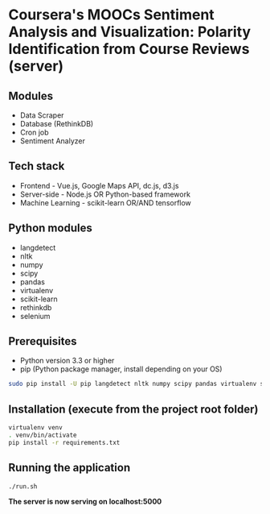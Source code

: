 Coursera's MOOCs Sentiment Analysis and Visualization: Polarity Identification from Course Reviews (server)
===========================================================================================================

## Modules
* Data Scraper
* Database (RethinkDB)
* Cron job
* Sentiment Analyzer

## Tech stack
* Frontend - Vue.js, Google Maps API, dc.js, d3.js
* Server-side - Node.js OR Python-based framework
* Machine Learning - scikit-learn OR/AND tensorflow

## Python modules
* langdetect
* nltk
* numpy
* scipy
* pandas
* virtualenv
* scikit-learn
* rethinkdb
* selenium

## Prerequisites
* Python version 3.3 or higher
* pip (Python package manager, install depending on your OS)
``` bash
sudo pip install -U pip langdetect nltk numpy scipy pandas virtualenv scikit-learn selenium
```

## Installation (execute from the project root folder)
``` bash
virtualenv venv
. venv/bin/activate
pip install -r requirements.txt
```

## Running the application
``` bash
./run.sh
```

**The server is now serving on localhost:5000**
